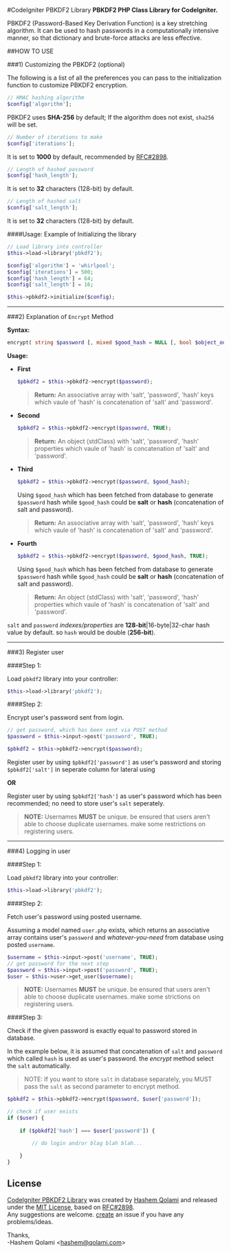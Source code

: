 #CodeIgniter PBKDF2 Library
**PBKDF2 PHP Class Library for CodeIgniter.**

PBKDF2 (Password-Based Key Derivation Function) is a key stretching algorithm.
It can be used to hash passwords in a computationally intensive manner,
so that dictionary and brute-force attacks are less effective.

##HOW TO USE

###1) Customizing the PBKDF2 (optional)

The following is a list of all the preferences you can pass to the initialization function to customize PBKDF2 encryption.

```PHP
// HMAC hashing algorithm
$config['algorithm'];
```
PBKDF2 uses **SHA-256** by default; If the algorithm does not exist, `sha256` will be set.

```PHP
// Number of iterations to make 
$config['iterations'];
```
It is set to **1000** by default, recommended by [RFC#2898](http://www.ietf.org/rfc/rfc2898.txt).

```PHP
// Length of hashed password
$config['hash_length'];
```
It is set to **32** characters (128-bit) by default.

```PHP
// Length of hashed salt
$config['salt_length'];
```
It is set to **32** characters (128-bit) by default.

####Usage:
Example of Initializing the library
```PHP
// Load library into controller
$this->load->library('pbkdf2');

$config['algorithm'] = 'whirlpool';
$config['iterations'] = 500;
$config['hash_length'] = 64;
$config['salt_length'] = 16;

$this->pbkdf2->initialize($config);
```
_ _ _

###2) Explanation of `Encrypt` Method

**Syntax:**
```PHP
encrypt( string $password [, mixed $good_hash = NULL [, bool $object_output = FALSE]] )
```

**Usage:**
* **First**

	```PHP
	$pbkdf2 = $this->pbkdf2->encrypt($password);
	```
	> **Return:**
	>An associative array with 'salt', 'password', 'hash' keys
	which vaule of 'hash' is concatenation of 'salt' and 'password'.

* **Second**

	```PHP
	$pbkdf2 = $this->pbkdf2->encrypt($password, TRUE);
	```
	> **Return:**
	>An object (stdClass) with 'salt', 'password', 'hash' properties
	which vaule of 'hash' is concatenation of 'salt' and 'password'.

* **Third**

	```PHP
	$pbkdf2 = $this->pbkdf2->encrypt($password, $good_hash);
	```
	Using `$good_hash` which has been fetched from database to generate `$password` hash while `$good_hash` could be **salt** or **hash** (concatenation of salt and password).

	> **Return:**
	>An associative array with 'salt', 'password', 'hash' keys
	which vaule of 'hash' is concatenation of 'salt' and 'password'.

* **Fourth**

	```PHP
	$pbkdf2 = $this->pbkdf2->encrypt($password, $good_hash, TRUE);
	```
	Using `$good_hash` which has been fetched from database to generate `$password` hash while `$good_hash` could be **salt** or **hash** (concatenation of salt and password).

	> **Return:**
	>An object (stdClass) with 'salt', 'password', 'hash' properties
	which vaule of 'hash' is concatenation of 'salt' and 'password'.

`salt` and `password` *indexes/properties* are **128-bit**|16-byte|32-char hash value by default. so `hash` would be double (**256-bit**).
_ _ _

###3) Register user

####Step 1:

Load `pbkdf2` library into your controller:

```PHP
$this->load->library('pbkdf2');
```

####Step 2:

Encrypt user's password sent from login.

```PHP
// get password, which has been sent via POST method
$password = $this->input->post('password', TRUE);

$pbkdf2 = $this->pbkdf2->encrypt($password);
```
Register user by using `$pbkdf2['password']` as user's password and storing `$pbkdf2['salt']` in seperate column for lateral using

**OR**

Register user by using `$pbkdf2['hash']` as user's password which has been recommended; no need to store user's `salt` seperately.

>**NOTE:** Usernames **MUST** be unique. be ensured that users aren't able to choose duplicate usernames. make some restrictions on registering users.

_ _ _

###4) Logging in user

####Step 1:

Load `pbkdf2` library into your controller:

```PHP
$this->load->library('pbkdf2');
```

####Step 2:

Fetch user's password using posted username.

Assuming a model named `user.php` exists, which returns an associative array contains user's `password` and *whatever-you-need* from database using posted `username`.

```PHP
$username = $this->input->post('username', TRUE);
// get password for the next step
$password = $this->input->post('password', TRUE);
$user = $this->user->get_user($username);
```
>**NOTE:** Usernames **MUST** be unique. be ensured that users aren't able to choose duplicate usernames. make some strictions on registering users.

####Step 3:

Check if the given password is exactly equal to password stored in database.

In the example below, it is assumed that concatenation of `salt` and `password` which called `hash` is used as user's password. the *encrypt* method select the `salt` automatically.

> NOTE: If you want to store `salt` in database separately, you MUST pass the `salt` as second parameter to encrypt method.

```PHP
$pbkdf2 = $this->pbkdf2->encrypt($password, $user['password']);

// check if user exists
if ($user) {
	
	if ($pbkdf2['hash'] === $user['password']) {

		// do login and/or blag blah blah...

	}
}
```

## License

[CodeIgniter PBKDF2 Library](https://github.com/qolami/CodeIgniter-PBKDF2-Library/) was created by [Hashem Qolami](http://qolami.com) and released under the [MIT License](http://opensource.org/licenses/MIT), based on [RFC#2898](http://www.ietf.org/rfc/rfc2898.txt).  
Any suggestions are welcome. [create](https://github.com/qolami/CodeIgniter-PBKDF2-Library/issues/new) an issue if you have any problems/ideas.

Thanks,  
-Hashem Qolami <<hashem@qolami.com>>